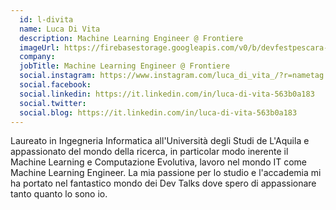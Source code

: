 ```yaml
---
  id: l-divita
  name: Luca Di Vita
  description: Machine Learning Engineer @ Frontiere
  imageUrl: https://firebasestorage.googleapis.com/v0/b/devfestpescara-2023.appspot.com/o/speakers%2Fl-divita.jpg?alt=media&token=ae5c4e4b-ebec-46d6-9093-7cf4eff2849a
  company: 
  jobTitle: Machine Learning Engineer @ Frontiere
  social.instagram: https://www.instagram.com/luca_di_vita_/?r=nametag
  social.facebook: 
  social.linkedin: https://it.linkedin.com/in/luca-di-vita-563b0a183
  social.twitter: 
  social.blog: https://it.linkedin.com/in/luca-di-vita-563b0a183
---
```

Laureato in Ingegneria Informatica all'Università degli Studi de L'Aquila e appassionato del mondo della ricerca, in particolar modo inerente il Machine Learning e Computazione Evolutiva, lavoro nel mondo IT come Machine Learning Engineer. La mia passione per lo studio e l'accademia mi ha portato nel fantastico mondo dei Dev Talks dove spero di appassionare tanto quanto lo sono io.
  